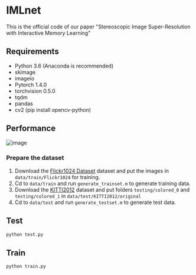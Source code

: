 # IMLnet
This is the official code of our paper "Stereoscopic Image Super-Resolution with Interactive Memory Learning"

## Requirements
- Python 3.6 (Anaconda is recommended)
- skimage
- imageio
- Pytorch 1.4.0
- torchvision  0.5.0
- tqdm 
- pandas
- cv2 (pip install opencv-python)

## Performance
![image](https://user-images.githubusercontent.com/44913976/201809550-1d409690-acf6-400e-9a48-deb5a94b68b3.png)


### Prepare the dataset
1. Download the [Flickr1024 Dataset](https://yingqianwang.github.io/Flickr1024/) dataset and put the images in `data/train/Flickr1024` for training.
2. Cd to `data/train` and run `generate_trainset.m` to generate training data.
3. Download the [KITTI2012](http://www.cvlibs.net/datasets/kitti/eval_stereo_flow.php?benchmark=stereo) dataset and put folders `testing/colored_0` and `testing/colored_1` in `data/test/KITTI2012/original` 
4. Cd to `data/test` and run `generate_testset.m` to generate test data.

## Test
```bash
python test.py 
``` 

## Train
```bash
python train.py 
``` 
